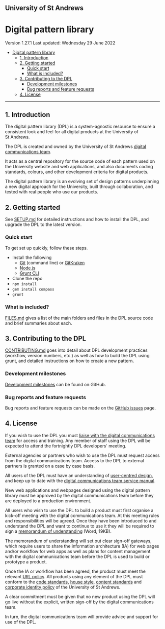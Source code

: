 ## University of St Andrews

# Digital pattern library

Version 1.27.1
Last updated: Wednesday 29 June 2022

<!-- MarkdownTOC -->

- [Digital pattern library](#digital-pattern-library)
  - [1. Introduction](#1-introduction)
  - [2. Getting started](#2-getting-started)
    - [Quick start](#quick-start)
    - [What is included?](#what-is-included)
  - [3. Contributing to the DPL](#3-contributing-to-the-dpl)
    - [Development milestones](#development-milestones)
    - [Bug reports and feature requests](#bug-reports-and-feature-requests)
  - [4. License](#4-license)

<!-- /MarkdownTOC -->


---

## 1. Introduction

The digital pattern library (DPL) is a system-agnostic resource to ensure a consistent look and feel for all digital products at the University of St&nbsp;Andrews.

The DPL is created and owned by the University of St&nbsp;Andrews [digital communications team](http://digitalcommunications.wp.st-andrews.ac.uk/). 

It acts as a central repository for the source code of each pattern used on the University website and web applications, and also documents coding standards, colours, and other development criteria for digital products. 

The digital pattern library is an evolving set of design patterns underpinning a new digital approach for the University, built through collaboration, and tested with real people who use our products.




## 2. Getting started

See [SETUP.md](https://github.com/standrewsdigital/digital-pattern-library/blob/master/SETUP.md) for detailed instructions and how to install the DPL, and upgrade the DPL to the latest version.

### Quick start

To get set up quickly, follow these steps.

* Install the following
    * [Git](https://git-scm.com/) (command line) or [GitKraken](https://www.gitkraken.com/)
    * [Node.js](https://nodejs.org/en/)
    * [Grunt CLI](https://github.com/gruntjs/grunt-cli)
* Clone the repo
* `npm install`
* `gem install compass`
* `grunt`


### What is included?

[FILES.md](FILES.md) gives a list of the main folders and files in the DPL source code and brief summaries about each.




## 3. Contributing to the DPL

[CONTRIBUTING.md](CONTRIBUTING.md) goes into detail about DPL development practices (workflow, version numbers, etc.) as well as how to build the DPL using grunt, and detailed instructions on how to create a new pattern.


### Development milestones

[Development milestones](https://github.com/standrewsdigital/digital-pattern-library/milestones) can be found on GitHub.


### Bug reports and feature requests

Bug reports and feature requests can be made on the [GitHub issues](https://github.com/standrewsdigital/digital-pattern-library/issues) page.



## 4. License

If you wish to use the DPL you must [liaise with the digital communications team](https://www.st-andrews.ac.uk/digital-standards/contact/) for access and training. Any member of staff using the DPL will be expected to attend the fortnightly DPL developers' meeting.

External agencies or partners who wish to use the DPL must request access from the digital communications team. Access to the DPL to external partners is granted on a case by case basis.

All users of the DPL must have an understanding of [user-centred design](https://www.st-andrews.ac.uk/digital-standards/service-manual/user-centred), and keep up to date with the [digital communications team service manual](https://www.st-andrews.ac.uk/digital-standards/service-manual/).

New web applications and webpages designed using the digital pattern library must be approved by the digital communications team before they are deployed to a production environment.

All users who wish to use the DPL to build a product must first organise a kick-off meeting with the digital communications team. At this meeting rules and responsibilities will be agreed. Once they have been introduced to and understand the DPL and want to continue to use it they will be required to sign a [memorandum of understanding](CONTRIBUTING-FORM.docx) (Word, 19KB).

The memorandum of understanding will set out clear sign-off gateways, which require users to share the information architecture (IA) for web pages and/or workflow for web apps as well as plans for content management with the digital communications team before the DPL is used to build or prototype a product. 

Once the IA or workflow has been agreed, the product must meet the relevant [URL policy](https://www.st-andrews.ac.uk/digital-standards/service-manual/links/). All products using any element of the DPL must conform to the [code standards](http://www.st-andrews.ac.uk/digital-standards/service-manual/code-standards/), [house style](https://www.st-andrews.ac.uk/digital-standards/service-manual/house-style/), [content standards](https://www.st-andrews.ac.uk/digital-standards/service-manual/content-management/standards/) and [corporate identity policy](https://www.st-andrews.ac.uk/digital-standards/service-manual/corporate-identity/) of the University of St&nbsp;Andrews.

A clear commitment must be given that no new product using the DPL will go live without the explicit, written sign-off by the digital communications team.

In turn, the digital communications team will provide advice and support for use of the DPL.